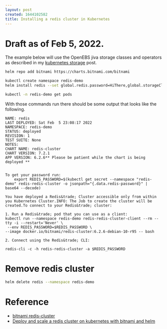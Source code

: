 ```yaml
---
layout: post
created: 1644102582
title: Installing a redis cluster in Kubernetes
---
```


# Draft as of Feb 5, 2022.


The example below will use the OpenEBS jiva storage classes and operators as described in my [kubernetes storage](https://majorsilence.com/news/2022/02/05/kubernetes-storage.html) post.


```bash
helm repo add bitnami https://charts.bitnami.com/bitnami

kubectl create namespace redis-demo
helm install redis --set global.redis.password=HiThere,global.storageClass=openebs-jiva-csi-sc bitnami/redis-cluster --namespace redis-demo

kubectl -n redis-demo get pods
```


With those commands run there should be some output that looks like the following.

```
NAME: redis
LAST DEPLOYED: Sat Feb  5 23:08:17 2022
NAMESPACE: redis-demo
STATUS: deployed
REVISION: 1
TEST SUITE: None
NOTES:
CHART NAME: redis-cluster
CHART VERSION: 7.2.1
APP VERSION: 6.2.6** Please be patient while the chart is being deployed **


To get your password run:
    export REDIS_PASSWORD=$(kubectl get secret --namespace "redis-demo" redis-redis-cluster -o jsonpath="{.data.redis-password}" | base64 --decode)

You have deployed a Redis&trade; Cluster accessible only from within you Kubernetes Cluster.INFO: The Job to create the cluster will be created.To connect to your Redis&trade; cluster:

1. Run a Redis&trade; pod that you can use as a client:
kubectl run --namespace redis-demo redis-redis-cluster-client --rm --tty -i --restart='Never' \
 --env REDIS_PASSWORD=$REDIS_PASSWORD \
--image docker.io/bitnami/redis-cluster:6.2.6-debian-10-r95 -- bash

2. Connect using the Redis&trade; CLI:

redis-cli -c -h redis-redis-cluster -a $REDIS_PASSWORD

```


# Remove redis cluster

```bash
helm delete redis --namespace redis-demo
```


# Reference

* [bitnami redis-cluster](https://artifacthub.io/packages/helm/bitnami/redis-cluster)
* [Deploy and scale a redis cluster on kubernetes with bitnami and helm](https://engineering.bitnami.com/articles/deploy-and-scale-a-redis-cluster-on-kubernetes-with-bitnami-and-helm.html)

